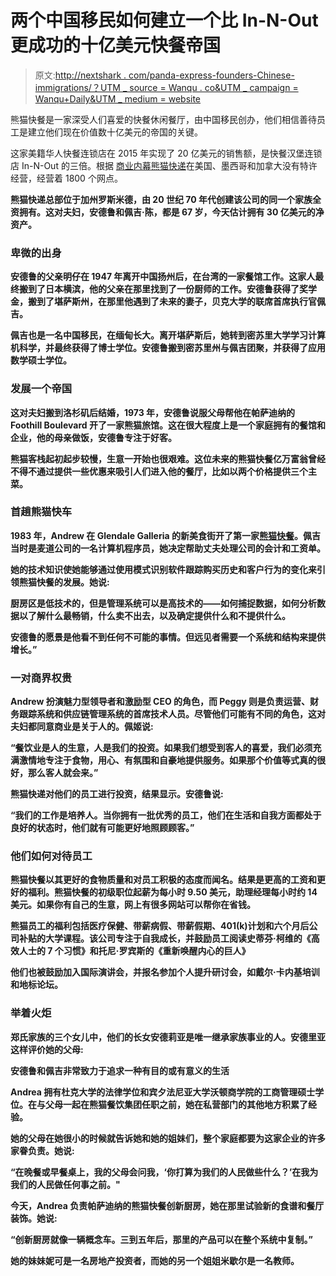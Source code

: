 # 两个中国移民如何建立一个比 In-N-Out 更成功的十亿美元快餐帝国

> 原文:[http://nextshark . com/panda-express-founders-Chinese-immigrations/？UTM _ source = Wanqu . co&UTM _ campaign = Wanqu+Daily&UTM _ medium = website](http://nextshark.com/panda-express-founders-chinese-immigrants/?utm_source=wanqu.co&utm_campaign=Wanqu+Daily&utm_medium=website)

熊猫快餐是一家深受人们喜爱的快餐休闲餐厅，由中国移民创办，他们相信善待员工是建立他们现在价值数十亿美元的帝国的关键。

这家美籍华人快餐连锁店在 2015 年实现了 20 亿美元的销售额，是快餐汉堡连锁店 In-N-Out 的三倍。根据 [商业内幕](http://www.businessinsider.com/how-panda-express-was-created-2016-6)[熊猫快递](https://www.pandaexpress.com/menu/appetizers)在美国、墨西哥和加拿大没有特许经营，经营着 1800 个网点。

**熊猫快递总部位于加州罗斯米德，由 20 世纪 70 年代创建该公司的同一个家族全资拥有。这对夫妇，安德鲁和佩吉·陈，都是 67 岁，今天估计拥有 30 亿美元的净资产。**

### ****卑微的出身****

**安德鲁的父亲明仔在 1947 年离开中国扬州后，在台湾的一家餐馆工作。这家人最终搬到了日本横滨，他的父亲在那里找到了一份厨师的工作。安德鲁获得了奖学金，搬到了堪萨斯州，在那里他遇到了未来的妻子，贝克大学的联席首席执行官佩吉。**

**佩吉也是一名中国移民，在缅甸长大。离开堪萨斯后，她转到密苏里大学学习计算机科学，并最终获得了博士学位。安德鲁搬到密苏里州与佩吉团聚，并获得了应用数学硕士学位。**

### ****发展一个帝国****

**这对夫妇搬到洛杉矶后结婚，1973 年，安德鲁说服父母帮他在帕萨迪纳的 Foothill Boulevard 开了一家熊猫旅馆。这在很大程度上是一个家庭拥有的餐馆和企业，他的母亲做饭，安德鲁专注于好客。**

**熊猫客栈起初起步较慢，生意一开始也很艰难。这位未来的熊猫快餐亿万富翁曾经不得不通过提供一些优惠来吸引人们进入他的餐厅，比如以两个价格提供三个主菜。**

### ****首趟熊猫快车****

**1983 年，Andrew 在 Glendale Galleria 的新美食街开了第一家[熊猫快餐](https://www.instagram.com/officialpandaexpress/?hl=en)。佩吉当时是麦道公司的一名计算机程序员，她决定帮助丈夫处理公司的会计和工资单。**

**她的技术知识使她能够通过使用模式识别软件跟踪购买历史和客户行为的变化来引领熊猫快餐的发展。她说:**

**厨房区是低技术的，但是管理系统可以是高技术的——如何捕捉数据，如何分析数据以了解什么最畅销，什么卖不出去，以及确定提供什么和不提供什么。**

**安德鲁的愿景是他看不到任何不可能的事情。但远见者需要一个系统和结构来提供增长。”**

### ****一对商界权贵****

**Andrew 扮演魅力型领导者和激励型 CEO 的角色，而 Peggy 则是负责运营、财务跟踪系统和供应链管理系统的首席技术人员。尽管他们可能有不同的角色，这对夫妇都同意商业是关于人的。佩姬说:**

**“餐饮业是人的生意，人是我们的投资。如果我们想受到客人的喜爱，我们必须充满激情地专注于食物，用心、有氛围和自豪地提供服务。如果那个价值等式真的很好，那么客人就会来。”**

**熊猫快递对他们的员工进行投资，结果显示。安德鲁说:**

**“我们的工作是培养人。当你拥有一批优秀的员工，他们在生活和自我方面都处于良好的状态时，他们就有可能更好地照顾顾客。”**

### ****他们如何对待员工****

**熊猫快餐以其更好的食物质量和对员工积极的态度而闻名。结果是更高的工资和更好的福利。熊猫快餐的初级职位起薪为每小时 9.50 美元，助理经理每小时约 14 美元。如果你有自己的生意，网上有很多网站可以帮你在[](https://shoppingkim.com/5-payroll-best-practices-for-saving-money-on-the-process/)**省钱。****

****熊猫员工的福利包括医疗保健、带薪病假、带薪假期、401(k)计划和六个月后公司补贴的大学课程。该公司专注于自我成长，并鼓励员工阅读史蒂芬·柯维的《高效人士的 7 个习惯》和托尼·罗宾斯的《重新唤醒内心的巨人》****

****他们也被鼓励加入国际演讲会，并报名参加个人提升研讨会，如戴尔·卡内基培训和地标论坛。****

### ******举着火炬******

****郑氏家族的三个女儿中，他们的长女安德莉亚是唯一继承家族事业的人。安德里亚这样评价她的父母:****

****安德鲁和佩吉非常致力于追求一种有目的或有意义的生活****

****Andrea 拥有杜克大学的法律学位和宾夕法尼亚大学沃顿商学院的工商管理硕士学位。在与父母一起在熊猫餐饮集团任职之前，她在私营部门的其他地方积累了经验。****

****她的父母在她很小的时候就告诉她和她的姐妹们，整个家庭都要为这家企业的许多家眷负责。她说:****

****“在晚餐或早餐桌上，我的父母会问我，‘你打算为我们的人民做些什么？’在我为我们的人民做任何事之前。"****

****今天，Andrea 负责帕萨迪纳的熊猫快餐创新厨房，她在那里试验新的食谱和餐厅装饰。她说:****

******“创新厨房就像一辆概念车。三到五年后，那里的产品可以在整个系统中复制。”******

****她的妹妹妮可是一名房地产投资者，而她的另一个姐姐米歇尔是一名教师。****
